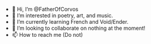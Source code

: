 - 👋 Hi, I’m @FatherOfCorvos
- 👀 I’m interested in poetry, art, and music.
- 🌱 I’m currently learning French and Void/Ender.
- 💞️ I’m looking to collaborate on nothing at the moment!
- 📫 How to reach me (Do not)

<!---
FatherOfCorvos/FatherOfCorvos is a ✨ special ✨ repository because its `README.md` (this file) appears on your GitHub profile.
You can click the Preview link to take a look at your changes.
--->
